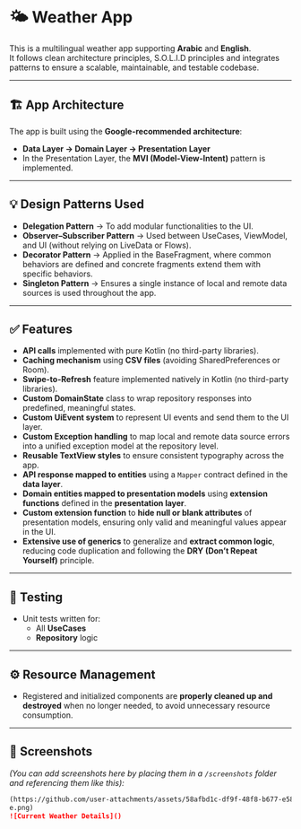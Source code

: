 # 🌤️ Weather App

This is a multilingual weather app supporting **Arabic** and **English**.  
It follows clean architecture principles, S.O.L.I.D principles and integrates patterns to ensure a scalable, maintainable, and testable codebase.

---

## 🏗️ App Architecture

The app is built using the **Google-recommended architecture**:  
- **Data Layer → Domain Layer → Presentation Layer**  
- In the Presentation Layer, the **MVI (Model-View-Intent)** pattern is implemented.

---

## 💡 Design Patterns Used

- **Delegation Pattern** → To add modular functionalities to the UI.
- **Observer–Subscriber Pattern** → Used between UseCases, ViewModel, and UI (without relying on LiveData or Flows).
- **Decorator Pattern** → Applied in the BaseFragment, where common behaviors are defined and concrete fragments extend them with specific behaviors.
- **Singleton Pattern** → Ensures a single instance of local and remote data sources is used throughout the app.

---

## ✅ Features

- **API calls** implemented with pure Kotlin (no third-party libraries).
- **Caching mechanism** using **CSV files** (avoiding SharedPreferences or Room).
- **Swipe-to-Refresh** feature implemented natively in Kotlin (no third-party libraries).
- **Custom DomainState** class to wrap repository responses into predefined, meaningful states.
- **Custom UiEvent system** to represent UI events and send them to the UI layer.
- **Custom Exception handling** to map local and remote data source errors into a unified exception model at the repository level.
- **Reusable TextView styles** to ensure consistent typography across the app.
- **API response mapped to entities** using a `Mapper` contract defined in the **data layer**.
- **Domain entities mapped to presentation models** using **extension functions** defined in the **presentation layer**.
- **Custom extension function** to **hide null or blank attributes** of presentation models, ensuring only valid and meaningful values appear in the UI.
- **Extensive use of generics** to generalize and **extract common logic**, reducing code duplication and following the **DRY (Don’t Repeat Yourself)** principle.

---

## 🧪 Testing

- Unit tests written for:
  - All **UseCases**
  - **Repository** logic

---

## ⚙️ Resource Management

- Registered and initialized components are **properly cleaned up and destroyed** when no longer needed, to avoid unnecessary resource consumption.

---

## 📱 Screenshots

*(You can add screenshots here by placing them in a `/screenshots` folder and referencing them like this):*  
```markdown
(https://github.com/user-attachments/assets/58afbd1c-df9f-48f8-b677-e584042b057d
e.png)
![Current Weather Details]()
